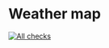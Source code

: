 # Weather map
[![All checks](https://github.com/Tikhobaev/ProjectPI/actions/workflows/config_swift.yaml/badge.svg)](https://github.com/Tikhobaev/ProjectPI/actions/workflows/config_swift.yaml)